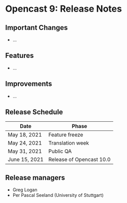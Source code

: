 Opencast 9: Release Notes
=========================

Important Changes
-----------------

- …

Features
--------

- …

Improvements
------------

- …


Release Schedule
----------------

| Date                        | Phase                    |
|-----------------------------|--------------------------|
| May 18, 2021                | Feature freeze           |
| May 24, 2021                | Translation week         |
| May 31, 2021                | Public QA                |
| June 15, 2021               | Release of Opencast 10.0 |



Release managers
----------------

- Greg Logan
- Per Pascal Seeland (University of Stuttgart)
